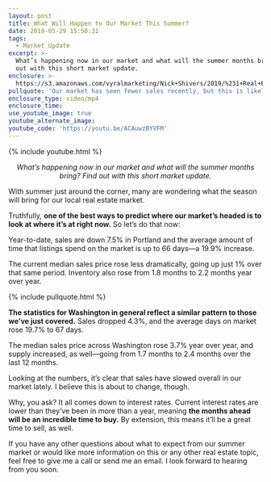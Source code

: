 ```yaml
---
layout: post
title: What Will Happen to Our Market This Summer?
date: 2019-05-29 15:50:31
tags:
  - Market Update
excerpt: >-
  What’s happening now in our market and what will the summer months bring? Find
  out with this short market update.
enclosure: >-
  https://s3.amazonaws.com/vyralmarketing/Nick+Shivers/2019/%231+Real+Estate+Team+in+the+Portland+Metro+_+SW+Washington+market+update.mp4
pullquote: 'Our market has seen fewer sales recently, but this is likely about to change.'
enclosure_type: video/mp4
enclosure_time:
use_youtube_image: true
youtube_alternate_image:
youtube_code: 'https://youtu.be/ACAuwzBYVFM'
---
```


{% include youtube.html %}

<p style="text-align: center;"><em>What’s happening now in our market and what will the summer months bring? Find out with this short market update.</em></p>

With summer just around the corner, many are wondering what the season will bring for our local real estate market.&nbsp;

Truthfully, **one of the best ways to predict where our market’s headed is to look at where it’s at right now.** So let’s do that now:

Year-to-date, sales are down 7.5% in Portland and the average amount of time that listings spend on the market is up to 66 days—a 19.9% increase.&nbsp;

The current median sales price rose less dramatically, going up just 1% over that same period. Inventory also rose from 1.8 months to 2.2 months year over year.

{% include pullquote.html %}

**The statistics for Washington in general reflect a similar pattern to those we’ve just covered.** Sales dropped 4.3%, and the average days on market rose 19.7% to 67 days.&nbsp;

The median sales price across Washington rose 3.7% year over year, and supply increased, as well—going from 1.7 months to 2.4 months over the last 12 months.&nbsp;

Looking at the numbers, it’s clear that sales have slowed overall in our market lately. I believe this is about to change, though.&nbsp;

Why, you ask? It all comes down to interest rates. Current interest rates are lower than they’ve been in more than a year, meaning **the months ahead will be an incredible time to buy.** By extension, this means it’ll be a great time to sell, as well.

If you have any other questions about what to expect from our summer market or would like more information on this or any other real estate topic, feel free to give me a call or send me an email. I look forward to hearing from you soon.